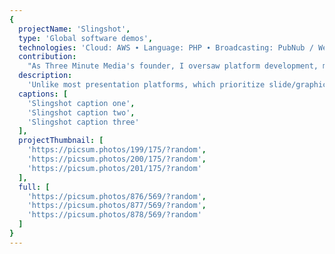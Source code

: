 ```yaml
---
{
  projectName: 'Slingshot',
  type: 'Global software demos',
  technologies: 'Cloud: AWS ∙ Language: PHP ∙ Broadcasting: PubNub / Websockets',
  contribution:
    "As Three Minute Media's founder, I oversaw platform development, managing our project lead and prioritizing features.",
  description:
    'Unlike most presentation platforms, which prioritize slide/graphic design, SlingShot focuses on the choreography of live software demonstrations. It makes it easy for a presenter to give a non-linear presentation, switching between slides and live product features in order to tell the best story possible. Unlike most presentation platforms, which prioritize slide/graphic design, SlingShot focuses on the choreography of live software demonstrations. It makes it easy for a presenter to give a non-linear presentation, switching between slides and live product features in order to tell the best story possible. Unlike most presentation platforms, which prioritize slide/graphic design, SlingShot focuses on the choreography of live software demonstrations. It makes it easy for a presenter to give a non-linear presentation, switching between slides and live product features in order to tell the best story possible. Unlike most presentation platforms, which prioritize slide/graphic design, SlingShot focuses on the choreography of live software demonstrations. It makes it easy for a presenter to give a non-linear presentation, switching between slides and live product features in order to tell the best story possible.',
  captions: [
    'Slingshot caption one',
    'Slingshot caption two',
    'Slingshot caption three'
  ],
  projectThumbnail: [
    'https://picsum.photos/199/175/?random',
    'https://picsum.photos/200/175/?random',
    'https://picsum.photos/201/175/?random'
  ],
  full: [
    'https://picsum.photos/876/569/?random',
    'https://picsum.photos/877/569/?random',
    'https://picsum.photos/878/569/?random'
  ]
}
---
```

